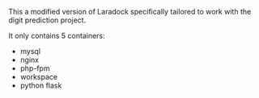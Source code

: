 This a modified version of Laradock specifically tailored to work with the digit prediction project.

It only contains 5 containers:
- mysql
- nginx
- php-fpm
- workspace
- python flask